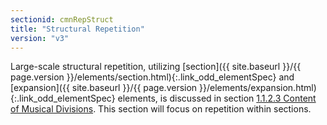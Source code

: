 ```yaml
---
sectionid: cmnRepStruct
title: "Structural Repetition"
version: "v3"
---
```




Large-scale structural repetition, utilizing [section]({{ site.baseurl }}/{{ page.version }}/elements/section.html){:.link_odd_elementSpec} and [expansion]({{ site.baseurl }}/{{ page.version }}/elements/expansion.html){:.link_odd_elementSpec} elements, is discussed in section <a class="link_ptr" title="Content of Musical Divisions" href="{{ site.baseurl }}/{{ page.version }}/guidelines/shared.html#sharedMdivContent">1.1.2.3 Content of Musical Divisions</a>. This section will focus on repetition within sections.




